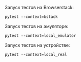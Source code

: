 Запуск тестов на Browserstack:

`pytest --context=bstack`

Запуск тестов на эмуляторе:

`pytest --context=local_emulator`

Запуск тестов на устройстве:

`pytest --context=local_real`